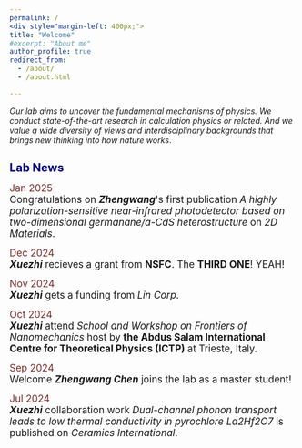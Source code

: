 ```yaml
---
permalink: /
<div style="margin-left: 400px;">
title: "Welcome"
#excerpt: "About me"
author_profile: true
redirect_from: 
  - /about/
  - /about.html

---
```






*Our lab aims to uncover the fundamental mechanisms of physics. We conduct state-of-the-art research in calculation physics or related. And we value a wide diversity of views and interdisciplinary backgrounds that brings new thinking into how nature works*.

<h1 style="color:	#000080; font-size: 20px;">Lab News</h1>

<span style="font-size:17px; color:	#7a2b2b;">Jan 2025  </span>  
<span style="font-size:17px">Congratulations on ***Zhengwang***'s first publication *A highly polarization-sensitive near-infrared photodetector based on two-dimensional germanane/a-CdS heterostructure* on *2D Materials*.</span>

<span style="font-size:17px; color:	#7a2b2b;">Dec 2024  </span>  
<span style="font-size:17px">***Xuezhi*** recieves a grant from **NSFC**. The **THIRD ONE**! YEAH! </span>  

<span style="font-size:17px; color:	#7a2b2b;">Nov 2024  </span>  
<span style="font-size:17px">***Xuezhi*** gets a funding from *Lin Corp*.</span>

<span style="font-size:17px; color:	#7a2b2b;">Oct 2024  </span>  
<span style="font-size:17px">***Xuezhi*** attend *School and Workshop on Frontiers of Nanomechanics* host by **the Abdus Salam International Centre for Theoretical Physics (ICTP)** at Trieste, Italy.</span>

<span style="font-size:17px; color:	#7a2b2b;">Sep 2024  </span>  
<span style="font-size:17px">Welcome ***Zhengwang Chen*** joins the lab as a master student!</span>

<span style="font-size:17px; color:	#7a2b2b;">Jul 2024    </span>  
<span style="font-size:17px">***Xuezhi*** collaboration work *Dual-channel phonon transport leads to low thermal conductivity in pyrochlore La2Hf2O7* is published on *Ceramics International*.</span>

